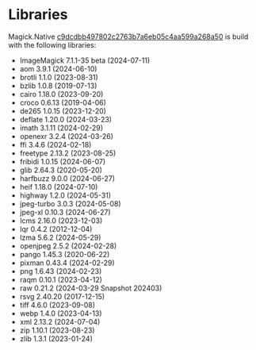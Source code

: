 # Libraries
Magick.Native [c9dcdbb497802c2763b7a6eb05c4aa599a268a50](https://github.com/dlemstra/Magick.Native/commit/c9dcdbb497802c2763b7a6eb05c4aa599a268a50) is build with the following libraries:

- ImageMagick 7.1.1-35 beta (2024-07-11)
- aom 3.9.1 (2024-06-10)
- brotli 1.1.0 (2023-08-31)
- bzlib 1.0.8 (2019-07-13)
- cairo 1.18.0 (2023-09-20)
- croco 0.6.13 (2019-04-06)
- de265 1.0.15 (2023-12-20)
- deflate 1.20.0 (2024-03-23)
- imath 3.1.11 (2024-02-29)
- openexr 3.2.4 (2024-03-26)
- ffi 3.4.6 (2024-02-18)
- freetype 2.13.2 (2023-08-25)
- fribidi 1.0.15 (2024-06-07)
- glib 2.64.3 (2020-05-20)
- harfbuzz 9.0.0 (2024-06-27)
- heif 1.18.0 (2024-07-10)
- highway 1.2.0 (2024-05-31)
- jpeg-turbo 3.0.3 (2024-05-08)
- jpeg-xl 0.10.3 (2024-06-27)
- lcms 2.16.0 (2023-12-03)
- lqr 0.4.2 (2012-12-04)
- lzma 5.6.2 (2024-05-29)
- openjpeg 2.5.2 (2024-02-28)
- pango 1.45.3 (2020-06-22)
- pixman 0.43.4 (2024-02-29)
- png 1.6.43 (2024-02-23)
- raqm 0.10.1 (2023-04-12)
- raw 0.21.2 (2024-03-29 Snapshot 202403)
- rsvg 2.40.20 (2017-12-15)
- tiff 4.6.0 (2023-09-08)
- webp 1.4.0 (2023-04-13)
- xml 2.13.2 (2024-07-04)
- zip 1.10.1 (2023-08-23)
- zlib 1.3.1 (2023-01-24)
